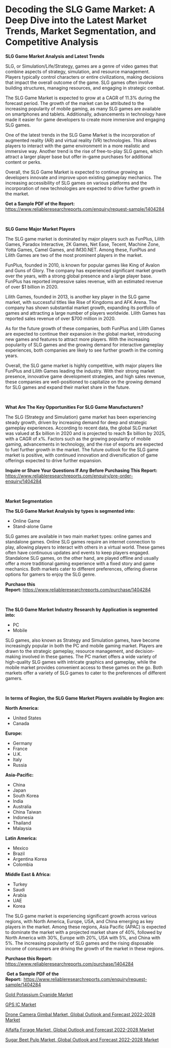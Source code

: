 <p><h1>Decoding the SLG Game Market: A Deep Dive into the Latest Market Trends, Market Segmentation, and Competitive Analysis</h1></p><p><strong>SLG Game Market Analysis and Latest Trends</strong></p>
<p><p>SLG, or Simulation/Life/Strategy, games are a genre of video games that combine aspects of strategy, simulation, and resource management. Players typically control characters or entire civilizations, making decisions that impact the overall outcome of the game. SLG games often involve building structures, managing resources, and engaging in strategic combat.</p><p>The SLG Game Market is expected to grow at a CAGR of 11.3% during the forecast period. The growth of the market can be attributed to the increasing popularity of mobile gaming, as many SLG games are available on smartphones and tablets. Additionally, advancements in technology have made it easier for game developers to create more immersive and engaging SLG games.</p><p>One of the latest trends in the SLG Game Market is the incorporation of augmented reality (AR) and virtual reality (VR) technologies. This allows players to interact with the game environment in a more realistic and immersive way. Another trend is the rise of free-to-play SLG games, which attract a larger player base but offer in-game purchases for additional content or perks.</p><p>Overall, the SLG Game Market is expected to continue growing as developers innovate and improve upon existing gameplay mechanics. The increasing accessibility of SLG games on various platforms and the incorporation of new technologies are expected to drive further growth in the market.</p></p>
<p><strong>Get a Sample PDF of the Report:&nbsp;</strong> <a href="https://www.reliableresearchreports.com/enquiry/request-sample/1404284">https://www.reliableresearchreports.com/enquiry/request-sample/1404284</a></p>
<p>&nbsp;</p>
<p><strong>SLG Game Major Market Players</strong></p>
<p><p>The SLG game market is dominated by major players such as FunPlus, Lilith Games, Paradox Interactive, 2K Games, Net Ease, Tecent, Machine Zone, Yotta Games, Camel Games, and IM30.NET. Among these, FunPlus and Lilith Games are two of the most prominent players in the market.</p><p>FunPlus, founded in 2010, is known for popular games like King of Avalon and Guns of Glory. The company has experienced significant market growth over the years, with a strong global presence and a large player base. FunPlus has reported impressive sales revenue, with an estimated revenue of over $1 billion in 2020.</p><p>Lilith Games, founded in 2013, is another key player in the SLG game market, with successful titles like Rise of Kingdoms and AFK Arena. The company has shown substantial market growth, expanding its portfolio of games and attracting a large number of players worldwide. Lilith Games has reported sales revenue of over $700 million in 2020.</p><p>As for the future growth of these companies, both FunPlus and Lilith Games are expected to continue their expansion in the global market, introducing new games and features to attract more players. With the increasing popularity of SLG games and the growing demand for interactive gameplay experiences, both companies are likely to see further growth in the coming years.</p><p>Overall, the SLG game market is highly competitive, with major players like FunPlus and Lilith Games leading the industry. With their strong market presence, innovative game development strategies, and high sales revenue, these companies are well-positioned to capitalize on the growing demand for SLG games and expand their market share in the future.</p></p>
<p>&nbsp;</p>
<p><strong>What Are The Key Opportunities For SLG Game Manufacturers?</strong></p>
<p><p>The SLG (Strategy and Simulation) game market has been experiencing steady growth, driven by increasing demand for deep and strategic gameplay experiences. According to recent data, the global SLG market was valued at $x billion in 2020 and is projected to reach $x billion by 2025, with a CAGR of x%. Factors such as the growing popularity of mobile gaming, advancements in technology, and the rise of esports are expected to fuel further growth in the market. The future outlook for the SLG game market is positive, with continued innovation and diversification of game offerings expected to drive further expansion.</p></p>
<p><strong>Inquire or Share Your Questions If Any Before Purchasing This Report:</strong> <a href="https://www.reliableresearchreports.com/enquiry/pre-order-enquiry/1404284">https://www.reliableresearchreports.com/enquiry/pre-order-enquiry/1404284</a></p>
<p>&nbsp;</p>
<p><strong>Market Segmentation</strong></p>
<p><strong>The SLG Game Market Analysis by types is segmented into:</strong></p>
<p><ul><li>Online Game</li><li>Stand-alone Game</li></ul></p>
<p><p>SLG games are available in two main market types: online games and standalone games. Online SLG games require an internet connection to play, allowing players to interact with others in a virtual world. These games often have continuous updates and events to keep players engaged. Standalone SLG games, on the other hand, are played offline and usually offer a more traditional gaming experience with a fixed story and game mechanics. Both markets cater to different preferences, offering diverse options for gamers to enjoy the SLG genre.</p></p>
<p><strong>Purchase this Report:&nbsp;</strong><a href="https://www.reliableresearchreports.com/purchase/1404284">https://www.reliableresearchreports.com/purchase/1404284</a></p>
<p>&nbsp;</p>
<p><strong>The SLG Game Market Industry Research by Application is segmented into:</strong></p>
<p><ul><li>PC</li><li>Mobile</li></ul></p>
<p><p>SLG games, also known as Strategy and Simulation games, have become increasingly popular in both the PC and mobile gaming market. Players are drawn to the strategic gameplay, resource management, and decision-making involved in these games. The PC market offers a wide variety of high-quality SLG games with intricate graphics and gameplay, while the mobile market provides convenient access to these games on the go. Both markets offer a variety of SLG games to cater to the preferences of different gamers.</p></p>
<p>&nbsp;</p>
<p><strong>In terms of Region, the SLG Game Market Players available by Region are:</strong></p>
<p>
    <p> <strong> North America: </strong>
        <ul>
            <li>United States</li>
            <li>Canada</li>
        </ul>
        </p> 
    <p> <strong> Europe: </strong>
        <ul>
            <li>Germany</li>
            <li>France</li>
            <li>U.K.</li>
            <li>Italy</li>
            <li>Russia</li>
        </ul>
        </p> 
    <p> <strong> Asia-Pacific: </strong>
        <ul>
            <li>China</li>
            <li>Japan</li>
            <li>South Korea</li>
            <li>India</li>
            <li>Australia</li>
            <li>China Taiwan</li>
            <li>Indonesia</li>
            <li>Thailand</li>
            <li>Malaysia</li>
        </ul>
        </p> 
    <p> <strong> Latin America: </strong>
        <ul>
            <li>Mexico</li>
            <li>Brazil</li>
            <li>Argentina Korea</li>
            <li>Colombia</li>
        </ul>
        </p> 
    <p> <strong> Middle East & Africa: </strong>
        <ul>
            <li>Turkey</li>
            <li>Saudi</li>
            <li>Arabia</li>
            <li>UAE</li>
            <li>Korea</li>
        </ul>
    </p>
    </p>
<p><p>The SLG game market is experiencing significant growth across various regions, with North America, Europe, USA, and China emerging as key players in the market. Among these regions, Asia Pacific (APAC) is expected to dominate the market with a projected market share of 40%, followed by North America with 30%, Europe with 20%, USA with 5%, and China with 5%. The increasing popularity of SLG games and the rising disposable income of consumers are driving the growth of the market in these regions.</p></p>
<p><strong>Purchase this Report: </strong><a href="https://www.reliableresearchreports.com/purchase/1404284">https://www.reliableresearchreports.com/purchase/1404284</a></p>
<p>&nbsp;<strong>Get a Sample PDF of the Report:&nbsp;&nbsp;</strong><a href="https://www.reliableresearchreports.com/enquiry/request-sample/1404284">https://www.reliableresearchreports.com/enquiry/request-sample/1404284</a></p>
<p><strong></strong></p>
<p><p><a href="https://view.publitas.com/reportprime-1/gold-potassium-cyanide-market-research-report-provides-critical-insights-that-can-help-shape-business-development-and-investment-strategies/">Gold Potassium Cyanide Market</a></p><p><a href="https://view.publitas.com/reportprime-1/gps-ic-market-size-2024-2031-global-industrial-analysis-key-geographical-regions-market-share-top-key-players-product-types-and-forecast-research-report/">GPS IC Market</a></p><p><a href="https://gentle-editor-9db.notion.site/Drone-Camera-Gimbal-Market-Global-Outlook-and-Forecast-2022-2028-Market-Size-and-Growth-Market-Seg-4ef9a258e55c4e8e91a570f49bccf1b7">Drone Camera Gimbal Market, Global Outlook and Forecast 2022-2028 Market</a></p><p><a href="https://iodized-pantydraco-05c.notion.site/Alfalfa-Forage-Market-Global-Outlook-and-Forecast-2022-2028-Market-Size-Growth-Outlook-from-2024-t-276d54c4e0544b3d82cd38bd884264f2">Alfalfa Forage Market, Global Outlook and Forecast 2022-2028 Market</a></p><p><a href="https://military-diascia-e68.notion.site/Sugar-Beet-Pulp-Market-Global-Outlook-and-Forecast-2022-2028-Market-Offers-Provide-Insightful-Data--e4593713a3bd4ec490398b0a3e94927c">Sugar Beet Pulp Market, Global Outlook and Forecast 2022-2028 Market</a></p></p>